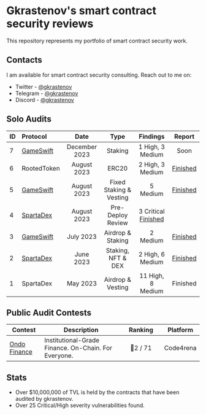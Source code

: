 # Gkrastenov's smart contract security reviews

This repository represents my portfolio of smart contract security work.

## Contacts

I am available for smart contract security consulting. Reach out to me on:

- Twitter - [@gkrastenov](https://twitter.com/gkrastenov)
- Telegram - [@gkrastenov](https://t.me/gkrastenov)
- Discord - [@gkrastenov](discordapp.com/users/830181816433377310)


## Solo Audits

| ID | Protocol           | Date       | Type                | Findings             | Report      |
|:-- | :----------------- | :---------:| :-----------------: | :------------------: | :---------: |
| 7 | [GameSwift](https://twitter.com/GameSwift_io)        |  December 2023  |  Staking          |  1 High, 3 Medium     | Soon   |
| 6 | RootedToken         |  August 2023  |  ERC20          |  2 High, 3 Medium     | [Finished](./solo/RootedToken-Security-Review.md)   |
| 5 | [GameSwift](https://twitter.com/GameSwift_io)  |  August 2023  |  Fixed Staking & Vesting   |  5 Medium | [Finished](./solo/GameSwift-Security-Review-2.md)     |
| 4 | [SpartaDex](https://twitter.com/Spartadex_io)        |  August 2023  |  Pre-Deploy Review  | 3 Critical [Finished](./solo/SpartaDex-Security-Review-2.md)     |
| 3 | [GameSwift](https://twitter.com/GameSwift_io)         |  July 2023 | Airdrop & Staking    |  2 Medium   | [Finished](./solo/GameSwift-Security-Review.md)          |
| 2 | [SpartaDex](https://twitter.com/Spartadex_io)         |  June 2023 |  Staking, NFT & DEX  |  2 High, 6 Medium | [Finished](./solo/SpartaDex-Security-Review.md)   |
| 1 | SpartaDex        |  May 2023  |  Airdrop & Vesting   |  11 High, 8 Medium       | Finished    |

## Public Audit Contests

| Contest | Description | &nbsp;&nbsp;&nbsp;Ranking&nbsp;&nbsp;&nbsp; | Platform  |
| ------------------------------------ | ------------------------------------------------------------ | :-----------------------------------------: | :-------: |
| [Ondo Finance](https://twitter.com/ondofinance) | Institutional-Grade Finance. On-Chain. For Everyone. |  🥈2 / 71            | Code4rena |

## Stats

-  Over $10,000,000 of TVL is held by the contracts that have been audited by gkrastenov.
-  Over 25 Critical/High severity vulnerabilities found.
